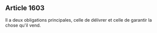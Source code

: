 Article 1603
----
Il a deux obligations principales, celle de délivrer et celle de garantir la
chose qu'il vend.

